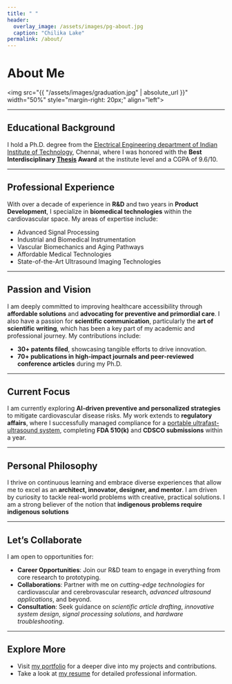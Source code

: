 ```yaml
---
title: " "
header:
  overlay_image: /assets/images/pg-about.jpg
  caption: "Chilika Lake"
permalink: /about/
---
```


# About Me

<img src="{{ "/assets/images/graduation.jpg" | absolute_url }}" width="50%" style="margin-right: 20px;" align="left">

---

## **Educational Background**
I hold a Ph.D. degree from the [Electrical Engineering department of Indian Institute of Technology](https://www.ee.iitm.ac.in/), Chennai, where I was honored with the **Best Interdisciplinary [Thesis][1] Award** at the institute level and a CGPA of 9.6/10.

---

## **Professional Experience**
With over a decade of experience in **R&D** and two years in **Product Development**, I specialize in **biomedical technologies** within the cardiovascular space. My areas of expertise include:
- Advanced Signal Processing  
- Industrial and Biomedical Instrumentation 
- Vascular Biomechanics and Aging Pathways
- Affordable Medical Technologies  
- State-of-the-Art Ultrasound Imaging Technologies  

---

## **Passion and Vision**
I am deeply committed to improving healthcare accessibility through **affordable solutions** and **advocating for preventive and primordial care**. I also have a passion for **scientific communication**, particularly the **art of scientific writing**, which has been a key part of my academic and professional journey. My contributions include:  
- **30+ patents filed**, showcasing tangible efforts to drive innovation.  
- **70+ publications in high-impact journals and peer-reviewed conference articles** during my Ph.D.  

---

## **Current Focus**
I am currently exploring **AI-driven preventive and personalized strategies** to mitigate cardiovascular disease risks. My work extends to **regulatory affairs**, where I successfully managed compliance for a [portable ultrafast-ultrasound system](https://artsens.tech/), completing **FDA 510(k)** and **CDSCO submissions** within a year.

---

## **Personal Philosophy**
I thrive on continuous learning and embrace diverse experiences that allow me to excel as an **architect, innovator, designer, and mentor**. I am driven by curiosity to tackle real-world problems with creative, practical solutions. I am a strong believer of the notion that **indigenous problems require indigenous solutions**

---

## **Let’s Collaborate**
I am open to opportunities for:
- **Career Opportunities**: Join our R&D team to engage in everything from core research to prototyping.  
- **Collaborations**: Partner with me on *cutting-edge technologies* for cardiovascular and cerebrovascular research, *advanced ultrasound applications*, and beyond.  
- **Consultation**: Seek guidance on *scientific article drafting*, *innovative system design*, *signal processing solutions*, and *hardware troubleshooting*.

---

## **Explore More**
- Visit [my portfolio](/portfolio/) for a deeper dive into my projects and contributions.  
- Take a look at [my resume][2] for detailed professional information.

[1]: /assets/docs/thesis.pdf  
[2]: /assets/docs/resume.pdf

